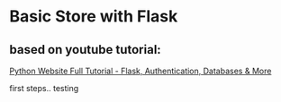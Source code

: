 # Basic Store with Flask

## based on youtube tutorial:

[Python Website Full Tutorial - Flask, Authentication, Databases & More](https://www.youtube.com/watch?v=dam0GPOAvVI)

first steps..
testing
